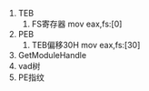 1. TEB
    1. FS寄存器 mov eax,fs:[0]
2. PEB
    1. TEB偏移30H mov eax,fs:[30]
3. GetModuleHandle 
4. vad树
5. PE指纹
 